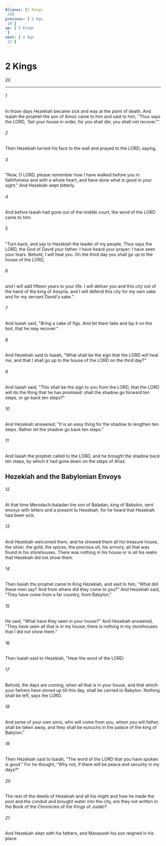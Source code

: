 ```yaml
---
Aliases: [2 Kings 20]
previous: ['2 Kgs 19']
up: ['2 Kings']
next: ['2 Kgs 21']
---
```

# 2 Kings 20

***
 

###### 1 
In those days Hezekiah became sick and was at the point of death. And Isaiah the prophet the son of Amoz came to him and said to him, "Thus says the LORD, 'Set your house in order, for you shall die; you shall not recover.'"  

###### 2 
Then Hezekiah turned his face to the wall and prayed to the LORD, saying,  

###### 3 
"Now, O LORD, please remember how I have walked before you in faithfulness and with a whole heart, and have done what is good in your sight." And Hezekiah wept bitterly.  

###### 4 
And before Isaiah had gone out of the middle court, the word of the LORD came to him:  

###### 5 
"Turn back, and say to Hezekiah the leader of my people, Thus says the LORD, the God of David your father: I have heard your prayer; I have seen your tears. Behold, I will heal you. On the third day you shall go up to the house of the LORD,  

###### 6 
and I will add fifteen years to your life. I will deliver you and this city out of the hand of the king of Assyria, and I will defend this city for my own sake and for my servant David's sake."  

###### 7 
And Isaiah said, "Bring a cake of figs. And let them take and lay it on the boil, that he may recover."  

###### 8 
And Hezekiah said to Isaiah, "What shall be the sign that the LORD will heal me, and that I shall go up to the house of the LORD on the third day?"  

###### 9 
And Isaiah said, "This shall be the sign to you from the LORD, that the LORD will do the thing that he has promised: shall the shadow go forward ten steps, or go back ten steps?"  

###### 10 
And Hezekiah answered, "It is an easy thing for the shadow to lengthen ten steps. Rather let the shadow go back ten steps."  

###### 11 
And Isaiah the prophet called to the LORD, and he brought the shadow back ten steps, by which it had gone down on the steps of Ahaz.  ## Hezekiah and the Babylonian Envoys  

###### 12 
At that time Merodach-baladan the son of Baladan, king of Babylon, sent envoys with letters and a present to Hezekiah, for he heard that Hezekiah had been sick.  

###### 13 
And Hezekiah welcomed them, and he showed them all his treasure house, the silver, the gold, the spices, the precious oil, his armory, all that was found in his storehouses. There was nothing in his house or in all his realm that Hezekiah did not show them.  

###### 14 
Then Isaiah the prophet came to King Hezekiah, and said to him, "What did these men say? And from where did they come to you?" And Hezekiah said, "They have come from a far country, from Babylon."  

###### 15 
He said, "What have they seen in your house?" And Hezekiah answered, "They have seen all that is in my house; there is nothing in my storehouses that I did not show them."  

###### 16 
Then Isaiah said to Hezekiah, "Hear the word of the LORD:  

###### 17 
Behold, the days are coming, when all that is in your house, and that which your fathers have stored up till this day, shall be carried to Babylon. Nothing shall be left, says the LORD.  

###### 18 
And some of your own sons, who will come from you, whom you will father, shall be taken away, and they shall be eunuchs in the palace of the king of Babylon."  

###### 19 
Then Hezekiah said to Isaiah, "The word of the LORD that you have spoken is good." For he thought, "Why not, if there will be peace and security in my days?"  

###### 20 
The rest of the deeds of Hezekiah and all his might and how he made the pool and the conduit and brought water into the city, are they not written in the Book of the Chronicles of the Kings of Judah?  

###### 21 
And Hezekiah slept with his fathers, and Manasseh his son reigned in his place.
